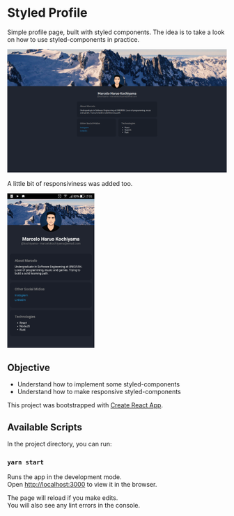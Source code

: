 # Styled Profile

Simple profile page, built with styled components. The idea is to take a look on
how to use styled-components in practice.

![screenshot](assets/Screenshot_20210401_174928.png)

A little bit of responsiviness was added too.

<img src="assets/Screenshot_20210401-175114.jpg" alt="mobile screenshot" width="200"/>

## Objective

- Understand how to implement some styled-components
- Understand how to make responsive styled-components

This project was bootstrapped with
[Create React App](https://github.com/facebook/create-react-app).

## Available Scripts

In the project directory, you can run:

### `yarn start`

Runs the app in the development mode.\
Open [http://localhost:3000](http://localhost:3000) to view it in the browser.

The page will reload if you make edits.\
You will also see any lint errors in the console.
